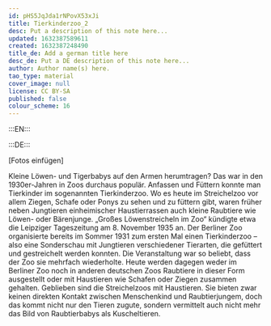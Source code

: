 ```yaml
---
id: pHS5JqJda1rNPovX53xJi
title: Tierkinderzoo_2
desc: Put a description of this note here...
updated: 1632387589611
created: 1632387248490
title_de: Add a german title here
desc_de: Put a DE description of this note here...
author: Author name(s) here.
tao_type: material
cover_image: null
license: CC BY-SA
published: false
colour_scheme: 16
---
```



:::EN:::

:::DE:::

[Fotos einfügen]

Kleine Löwen- und Tigerbabys auf den Armen herumtragen? Das war in den 1930er-Jahren in Zoos durchaus populär. Anfassen und Füttern konnte man Tierkinder im sogenannten Tierkinderzoo. Wo es heute im Streichelzoo vor allem Ziegen, Schafe oder Ponys zu sehen und zu füttern gibt, waren früher neben Jungtieren einheimischer Haustierrassen auch kleine Raubtiere wie Löwen- oder Bärenjunge. „Großes Löwenstreicheln im Zoo“ kündigte etwa die Leipziger Tageszeitung am 8. November 1935 an. Der Berliner Zoo organisierte bereits im Sommer 1931 zum ersten Mal einen Tierkinderzoo – also eine Sonderschau mit Jungtieren verschiedener Tierarten, die gefüttert und gestreichelt werden konnten. Die Veranstaltung war so beliebt, dass der Zoo sie mehrfach wiederholte. Heute werden dagegen weder im Berliner Zoo noch in anderen deutschen Zoos Raubtiere in dieser Form ausgestellt oder mit Haustieren wie Schafen oder Ziegen zusammen gehalten. Geblieben sind die Streichelzoos mit Haustieren. Sie bieten zwar keinen direkten Kontakt zwischen Menschenkind und Raubtierjungem, doch das kommt nicht nur den Tieren zugute, sondern vermittelt auch nicht mehr das Bild von Raubtierbabys als Kuscheltieren.